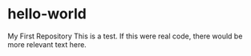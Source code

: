 # hello-world
My First Repository
This is a test. If this were real code, there would be more relevant text here.
